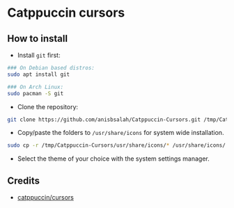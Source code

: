 # Catppuccin cursors

## How to install

* Install `git` first:

```bash
### On Debian based distros:
sudo apt install git

### On Arch Linux:
sudo pacman -S git
```

* Clone the repository:

```bash
git clone https://github.com/anisbsalah/Catppuccin-Cursors.git /tmp/Catppuccin-Cursors
```

* Copy/paste the folders to `/usr/share/icons` for system wide installation.

```bash
sudo cp -r /tmp/Catppuccin-Cursors/usr/share/icons/* /usr/share/icons/
```

* Select the theme of your choice with the system settings manager.

## Credits

* [catppuccin/cursors](https://github.com/catppuccin/cursors)
